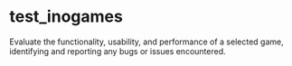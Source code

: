# test_inogames
Evaluate the functionality, usability, and performance of a selected game, identifying and reporting any bugs or issues encountered.
